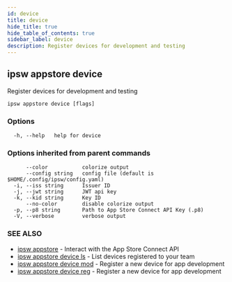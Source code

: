 ```yaml
---
id: device
title: device
hide_title: true
hide_table_of_contents: true
sidebar_label: device
description: Register devices for development and testing
---
```

## ipsw appstore device

Register devices for development and testing

```
ipsw appstore device [flags]
```

### Options

```
  -h, --help   help for device
```

### Options inherited from parent commands

```
      --color           colorize output
      --config string   config file (default is $HOME/.config/ipsw/config.yaml)
  -i, --iss string      Issuer ID
  -j, --jwt string      JWT api key
  -k, --kid string      Key ID
      --no-color        disable colorize output
  -p, --p8 string       Path to App Store Connect API Key (.p8)
  -V, --verbose         verbose output
```

### SEE ALSO

* [ipsw appstore](/docs/cli/ipsw/appstore)	 - Interact with the App Store Connect API
* [ipsw appstore device ls](/docs/cli/ipsw/appstore/device/ls)	 - List devices registered to your team
* [ipsw appstore device mod](/docs/cli/ipsw/appstore/device/mod)	 - Register a new device for app development
* [ipsw appstore device reg](/docs/cli/ipsw/appstore/device/reg)	 - Register a new device for app development

